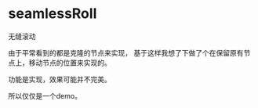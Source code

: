 seamlessRoll
============

无缝滚动 


由于平常看到的都是克隆的节点来实现，
基于这样我想了下做了个在保留原有节点上，移动节点的位置来实现的。

功能是实现，效果可能并不完美。

所以仅仅是一个demo。
